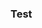 <!doctype html>
<html lang="en">

<head>
    <title>Keeper App</title>
</head>

<body>
    <h3>Test<h3>
</body>

</html>
